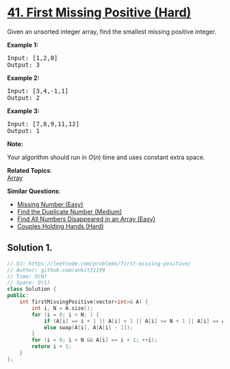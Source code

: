 # [41. First Missing Positive (Hard)](https://leetcode.com/problems/first-missing-positive/)

<p>Given an unsorted integer array, find the smallest missing&nbsp;positive integer.</p>

<p><strong>Example 1:</strong></p>

<pre>Input: [1,2,0]
Output: 3
</pre>

<p><strong>Example 2:</strong></p>

<pre>Input: [3,4,-1,1]
Output: 2
</pre>

<p><strong>Example 3:</strong></p>

<pre>Input: [7,8,9,11,12]
Output: 1
</pre>

<p><strong>Note:</strong></p>

<p>Your algorithm should run in <em>O</em>(<em>n</em>) time and uses constant extra space.</p>


**Related Topics**:  
[Array](https://leetcode.com/tag/array/)

**Similar Questions**:
* [Missing Number (Easy)](https://leetcode.com/problems/missing-number/)
* [Find the Duplicate Number (Medium)](https://leetcode.com/problems/find-the-duplicate-number/)
* [Find All Numbers Disappeared in an Array (Easy)](https://leetcode.com/problems/find-all-numbers-disappeared-in-an-array/)
* [Couples Holding Hands (Hard)](https://leetcode.com/problems/couples-holding-hands/)

## Solution 1.

```cpp
// OJ: https://leetcode.com/problems/first-missing-positive/
// Author: github.com/ankit31199
// Time: O(N)
// Space: O(1)
class Solution {
public:
    int firstMissingPositive(vector<int>& A) {
        int i, N = A.size();
        for (i = 0; i < N; ) {
            if (A[i] == i + 1 || A[i] < 1 || A[i] >= N + 1 || A[i] == A[A[i] - 1]) ++i;
            else swap(A[i], A[A[i] - 1]);
        }
        for (i = 0; i < N && A[i] == i + 1; ++i);
        return i + 1;
    }
};
```
